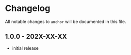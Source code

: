 # Changelog

All notable changes to `anchor` will be documented in this file.

## 1.0.0 - 202X-XX-XX

- initial release
